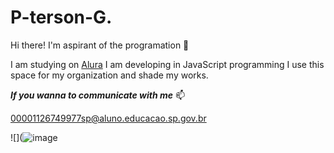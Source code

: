 # P-terson-G.
Hi there! I'm aspirant of the programation 📖

I am studying on [Alura](https://www.alura.com.br)
I am developing in JavaScript programming
I use this space for my organization and shade my works.

***If you wanna to communicate with me*** 📫

00001126749977sp@aluno.educacao.sp.gov.br

![](![image](https://github.com/user-attachments/assets/1231bda4-3462-4f2a-be9a-420b0f441201)


